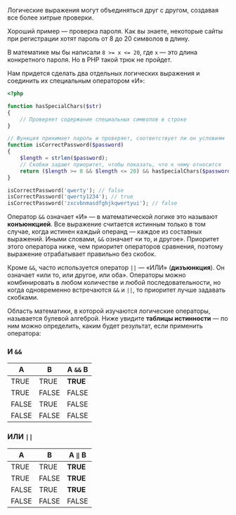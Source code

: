 Логические выражения могут объединяться друг с другом, создавая все более хитрые проверки.

Хороший пример — проверка пароля. Как вы знаете, некоторые сайты при регистрации хотят пароль от 8 до 20 символов в длину.

В математике мы бы написали `8 >= x <= 20`, где `x` — это длина конкретного пароля. Но в PHP такой трюк не пройдет.

Нам придется сделать два отдельных логических выражения и соединить их специальным оператором «И»:

```php
<?php

function hasSpecialChars($str)
{
    // Проверяет содержание специальных символов в строке
}

// Функция принимает пароль и проверяет, соответствует ли он условиям
function isCorrectPassword($password)
{
    $length = strlen($password);
    // Скобки задают приоритет, чтобы показать, что к чему относится
    return ($length >= 8 && $length <= 20) && hasSpecialChars($password);
}

isCorrectPassword('qwerty'); // false
isCorrectPassword('qwerty1234'); // true
isCorrectPassword('zxcvbnmasdfghjkqwertyui'); // false
```

Оператор `&&` означает «И» — в математической логике это называют **конъюнкцией**. Все выражение считается истинным только в том случае, когда истинен каждый операнд — каждое из составных выражений. Иными словами, `&&` означает «и то, и другое». Приоритет этого оператора ниже, чем приоритет операторов сравнения, поэтому выражение отрабатывает правильно без скобок.

Кроме `&&`, часто используется оператор `||` — «ИЛИ» (**дизъюнкция**). Он означает «или то, или другое, или оба». Операторы можно комбинировать в любом количестве и любой последовательности, но когда одновременно встречаются `&&` и `||`, то приоритет лучше задавать скобками.

Область математики, в которой изучаются логические операторы, называется булевой алгеброй. Ниже увидите **таблицы истинности** — по ним можно определить, каким будет результат, если применить оператора:

### И `&&`

| A     | B     | A `&&` B |
| ----- | ----- | -------- |
| TRUE  | TRUE  | **TRUE** |
| TRUE  | FALSE | FALSE    |
| FALSE | TRUE  | FALSE    |
| FALSE | FALSE | FALSE    |

### ИЛИ `||`

| A     | B     | A `‖` B  |
| ----- | ----- | -------- |
| TRUE  | TRUE  | **TRUE** |
| TRUE  | FALSE | **TRUE** |
| FALSE | TRUE  | **TRUE** |
| FALSE | FALSE | FALSE    |
